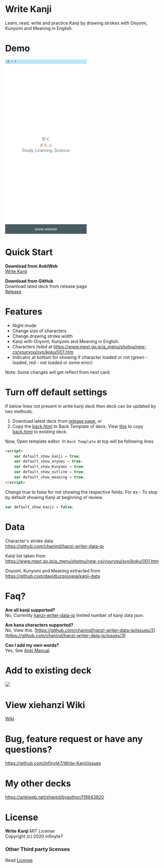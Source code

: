 # Write Kanji
 Learn, read, write and practice Kanji by drawing strokes with Onyomi, Kunyomi and Meaning in English.

# Demo
<img src="/Images/write-kanji-demo.gif" height="560" width="263"></img>

# Quick Start
**Download from AnkiWeb**
<br>[Write Kanji](https://ankiweb.net/shared/info/1546710114)

**Download from GitHub**
<br>Download lated deck from release page
<br>[Release](https://github.com/infinyte7/Write-Kanji/releases)

# Features
- Night mode
- Change size of characters
- Change drawing stroke width
- Kanji with Onyomi, Kunyomi and Meaning in English.
- Characters listed at https://www.mext.go.jp/a_menu/shotou/new-cs/youryou/syo/koku/001.htm 
- Indicator at bottom for showing if character loaded or not (green - loaded, red - not loaded or some error)

Note: Some changes will get reflect from next card.

# Turn off default settings
If below lines not present in write kanji deck then deck can be updated by two methods.
1. Download latest deck from [release page.](https://github.com/infinyte7/Write-Kanji/releases)
or
2. Copy the [back.html](https://github.com/infinyte7/Write-Kanji/blob/master/Versions/Version%201.1/back.html) to Back Template of deck.
View [this](https://github.com/infinyte7/Anki-xiehanzi/wiki/Update-xiehanzi-deck-on-AnkiDesktop) to copy [back.html](https://github.com/infinyte7/Write-Kanji/blob/master/Versions/Version%201.1/back.html) to existing deck.

Now,
Open template editor.
In ``` Back Template ``` at top will be following lines
```html
<script>
    var default_show_kanji = true;
    var default_show_onyomi = true;
    var default_show_Kunyomi = true;
    var default_show_outline = true;
    var default_show_meaning = true;
</script>
```
Change true to false for not showing the respective fields.
For ex:- To stop by default showing Kanji at beginning of review.
```javascript
var default_show_kanji = false;
```

 # Data
 Character's stroke data
 <br>https://github.com/chanind/hanzi-writer-data-jp

 Kanji list taken from
 <br>https://www.mext.go.jp/a_menu/shotou/new-cs/youryou/syo/koku/001.htm

 Onyomi, Kunyomi and Meaning extracted from 
 <br>https://github.com/davidluzgouveia/kanji-data

# Faq?
**Are all kanji supported?**
<br>No, Currently [hanzi-writer-data-jp](https://github.com/chanind/hanzi-writer-data-jp) limited number of kanji data json.

**Are kana characters supported?**
<br>No, View this. [https://github.com/chanind/hanzi-writer-data-jp/issues/3](https://github.com/chanind/hanzi-writer-data-jp/issues/3)

**Can I add my own words?**
<br>Yes, See [Anki Manual](https://docs.ankiweb.net/#/editing?id=addingediting).

# Add to existing deck
![](https://github.com/infinyte7/Write-Kanji/blob/master/Images/add_to_existing_deck.gif)

# View xiehanzi Wiki
[Wiki](https://github.com/infinyte7/Anki-xiehanzi/wiki) 

# Bug, feature request or have any questions?
https://github.com/infinyte7/Write-Kanji/issues

# My other decks

https://ankiweb.net/shared/byauthor/119943820

# License
**Write Kanji**
MIT License<br>
Copyright (c) 2020 infinyte7

### Other Third party licenses
Read [License](License)
